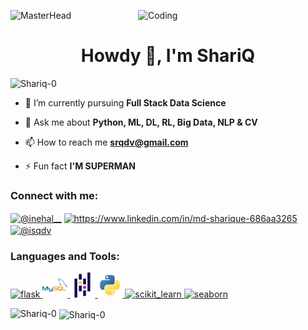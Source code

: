![MasterHead](https://functionup.org/wp-content/uploads/2023/02/DataScientist_FeatureImage-1024x683-1.png)
<img align="right" alt="Coding" width="300" src="https://cdn.dribbble.com/users/926537/screenshots/4502924/python-2.gif">
<h1 align="center">Howdy 👋, I'm ShariQ</h1>
<p align="left"> <img src="https://komarev.com/ghpvc/?username=Shariq-0&label=Profile%20views&color=0e75b6&style=flat" alt="Shariq-0" /> </p>

- 🌱 I’m currently pursuing **Full Stack Data Science**

- 💬 Ask me about **Python, ML, DL, RL, Big Data, NLP & CV**

- 📫 How to reach me **srqdv@gmail.com**

- ⚡ Fun fact **I'M SUPERMAN**

<h3 align="left">Connect with me:</h3>
<p align="left">
<a href="https://twitter.com/isrqdv" target="blank"><img align="center" src="https://raw.githubusercontent.com/rahuldkjain/github-profile-readme-generator/master/src/images/icons/Social/twitter.svg" alt="@inehal__" height="30" width="40" /></a>
<a href="https://www.linkedin.com/in/md-sharique-686aa3265/" target="blank"><img align="center" src="https://raw.githubusercontent.com/rahuldkjain/github-profile-readme-generator/master/src/images/icons/Social/linked-in-alt.svg" alt="https://www.linkedin.com/in/md-sharique-686aa3265" height="30" width="40" /></a>
<a href="https://www.hackerrank.com/isrqdv" target="blank"><img align="center" src="https://raw.githubusercontent.com/rahuldkjain/github-profile-readme-generator/master/src/images/icons/Social/hackerrank.svg" alt="@isqdv" height="30" width="40" /></a>
</p>

<h3 align="left">Languages and Tools:</h3>
<p align="left"> <a href="https://flask.palletsprojects.com/" target="_blank" rel="noreferrer"> <img src="https://www.vectorlogo.zone/logos/pocoo_flask/pocoo_flask-icon.svg" alt="flask" width="40" height="40"/> </a> <a src="https://raw.githubusercontent.com/devicons/devicon/master/icons/mongodb/mongodb-original-wordmark.svg" alt="mongodb" width="40" height="40"/> </a> <a href="https://www.mysql.com/" target="_blank" rel="noreferrer"> <img src="https://raw.githubusercontent.com/devicons/devicon/master/icons/mysql/mysql-original-wordmark.svg" alt="mysql" width="40" height="40"/> </a> <a href="https://pandas.pydata.org/" target="_blank" rel="noreferrer"> <img src="https://raw.githubusercontent.com/devicons/devicon/2ae2a900d2f041da66e950e4d48052658d850630/icons/pandas/pandas-original.svg" alt="pandas" width="40" height="40"/> </a> <a href="https://www.photoshop.com/en" target="_blank" rel="noreferrer"> <img  src="https://raw.githubusercontent.com/devicons/devicon/master/icons/python/python-original.svg" alt="python" width="40" height="40"/> </a> <a href="https://scikit-learn.org/" target="_blank" rel="noreferrer"> <img src="https://upload.wikimedia.org/wikipedia/commons/0/05/Scikit_learn_logo_small.svg" alt="scikit_learn" width="40" height="40"/> </a> <a href="https://seaborn.pydata.org/" target="_blank" rel="noreferrer"> <img src="https://seaborn.pydata.org/_images/logo-mark-lightbg.svg" alt="seaborn" width="40" height="40"/> </a> </p>

<p><img align="left" src="https://github-readme-stats.vercel.app/api/top-langs?username=Shariq-0&show_icons=true&locale=en&layout=compact" alt="Shariq-0" /></p>

<p>&nbsp;<img align="center" src="https://github-readme-stats.vercel.app/api?username=Shariq-0&show_icons=true&locale=en" alt="Shariq-0" /></p>
